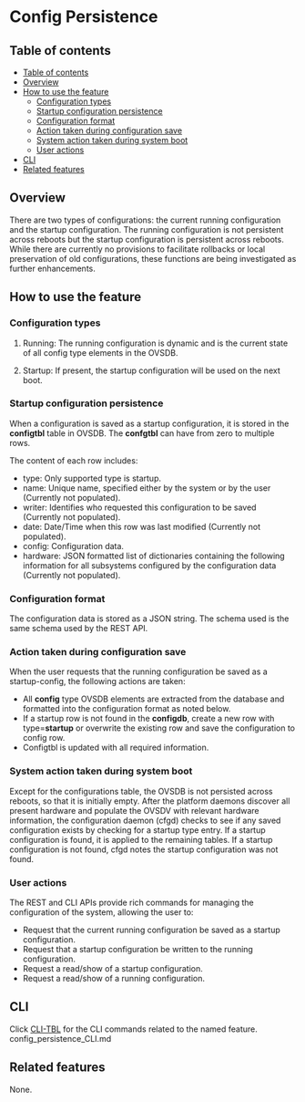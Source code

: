 # Config Persistence

## Table of contents
- [Table of contents](#table-of-contents)
- [Overview](#overview)
- [How to use the feature](#how-to-use-the-feature)
	- [Configuration types](#configuration-types)
	- [Startup configuration persistence](#startup-configuration-persistence)
	- [Configuration format](#configuration-format)
	- [Action taken during configuration save](#action-taken-during-configuration-save)
	- [System action taken during system boot](#system-action-taken-during-system-boot)
	- [User actions](#user-actions)
- [CLI](#cli)
- [Related features](#related-features)

## Overview
There are two types of configurations: the current running configuration and the startup configuration. The running configuration is not persistent across reboots but the startup configuration is persistent across reboots. While there are currently no provisions to facilitate rollbacks or local preservation of old configurations, these functions are being investigated as further enhancements.

## How to use the feature
### Configuration types
1) Running: The running configuration is dynamic and is the current state of all config type elements in the OVSDB.

2) Startup: If present, the startup configuration will be used on the next boot.

### Startup configuration persistence
When a configuration is saved as a startup configuration, it is stored in the **configtbl** table in OVSDB. The **confgtbl** can have from zero to multiple rows.

The content of each row includes:

- type: Only supported type is startup.
- name: Unique name, specified either by the system or by the user (Currently not populated).
- writer: Identifies who requested this configuration to be saved (Currently not populated).
- date: Date/Time when this row was last modified (Currently not populated).
- config: Configuration data.
- hardware: JSON formatted list of dictionaries containing the following information for all subsystems configured by the configuration data (Currently not populated).

### Configuration format
The configuration data is stored as a JSON string. The schema used is the same schema used by the REST API.
### Action taken during configuration save
When the user requests that the running configuration be saved as a startup-config, the following actions are taken:

-  All **config** type OVSDB elements are extracted from the database and formatted into the configuration format as noted below.
-  If a startup row is not found in the **configdb**, create a new row with type=**startup** or overwrite the existing row and save the configuration to config row.
- Configtbl is updated with all required information.

### System action taken during system boot
Except for the configurations table, the OVSDB is not persisted across reboots, so that it is initially empty. After the platform daemons discover all present hardware and populate the OVSDV with relevant hardware information, the configuration daemon (cfgd) checks to see if any saved configuration exists by checking for a startup type entry. If a startup configuration is found, it is applied to the remaining tables. If a startup configuration is not found, cfgd notes the startup configuration was not found.

### User actions

The REST and CLI APIs provide rich commands for managing the configuration of the system, allowing the user to:

- Request that the current running configuration be saved as a startup configuration.
- Request that a startup configuration be written to the running configuration.
- Request a read/show of a startup configuration.
- Request a read/show of a running configuration.

## CLI
<!--Provide a link to the CLI command related to the feature. The CLI files will be generated to a CLI directory.  -->
Click [CLI-TBL](https://openswitch.net/cli_config_persistence_name.html#cli_command_anchor) for the CLI commands related to the named feature.
config_persistence_CLI.md
## Related features
None.
